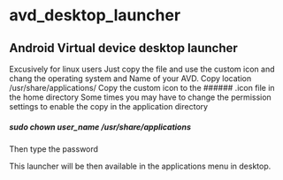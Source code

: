 # avd_desktop_launcher
## Android Virtual device desktop launcher
Excusively for linux users
Just copy the file and use the custom icon and chang the operating system and Name of your AVD. 
Copy location /usr/share/applications/
Copy the custom icon to the ###### .icon file in the home directory
Some times you may have to change the permission settings to enable the copy in the application directory


##### sudo chown user_name /usr/share/applications
Then type the password

This launcher will be then available in the applications menu in desktop.

